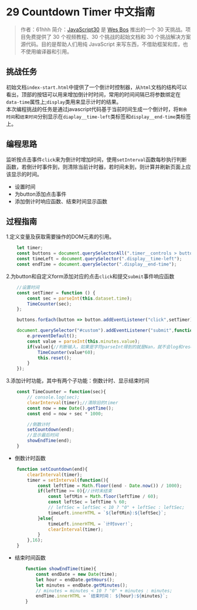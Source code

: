# 29 Countdown Timer 中文指南

> 作者：61hhh 
> 简介：[JavaScript30](https://javascript30.com) 是 [Wes Bos](https://github.com/wesbos) 推出的一个 30 天挑战。项目免费提供了 30 个视频教程、30 个挑战的起始文档和 30 个挑战解决方案源代码。目的是帮助人们用纯 JavaScript 来写东西，不借助框架和库，也不使用编译器和引用。

## 挑战任务
初始文档`index-start.html`中提供了一个倒计时控制器，从`html`文档的结构可以看出，顶部的按钮可以用来增加倒计时时间，常用的时间间隔已将参数绑定在`data-time`属性上;`display`类用来显示计时的结果。   
本次编程挑战的任务是通过javascript代码基于当前时间生成一个倒计时，将`剩余时间`和`结束时间`分别显示在`diaplay__time-left`类标签和`display__end-time`类标签上。

## 编程思路  
监听按点击事件`click`来为倒计时增加时间，使用`setInterval`函数每秒执行判断函数，若倒计时事件到，则清除当前计时器，若时间未到，则计算并刷新页面上应该显示的时间。

- 设置时间
- 为button添加点击事件
- 添加倒计时响应函数、结束时间显示函数

## 过程指南   
1.定义变量及获取需要操作的DOM元素的引用。   
```js
    let timer;
    const buttons = document.querySelectorAll(".timer__controls > button");
    const timeLeft = document.querySelector(".display__time-left");
    const endTime = document.querySelector(".display__end-time");
```
2.为button和自定义form添加对应的点击`click`和提交`submit`事件响应函数   

```js
  	//设置时间
    const setTimer = function () {
        const sec = parseInt(this.dataset.time);
        TimeCounter(sec);
    };

	buttons.forEach(button => button.addEventListener("click",setTimer));

    document.querySelector("#custom").addEventListener("submit",function(e){
        e.preventDefault();
        const value = parseInt(this.minutes.value);
        if(value){//判断输入，如果是字符parseInt得到的就是Nan，就不会log和reset
            TimeCounter(value*60);
            this.reset();
        }
    });
```
3.添加计时功能，其中有两个子功能：倒数计时、显示结束时间

```js
    const TimeCounter = function(sec){
        // console.log(sec);
        clearInterval(timer);//清除旧的timer
        const now = new Date().getTime();
        const end = now + sec * 1000;

        //倒数计时
        setCountdown(end);
        //显示最后时间
        showEndTime(end);
    }
```

-    倒数计时函数

  ```js
      function setCountdown(end){
          clearInterval(timer);
          timer = setInterval(function(){
              const leftTime = Math.floor((end - Date.now()) / 1000);
              if(leftTime >= 0){//计时未结束
                  const leftMin = Math.floor(leftTime / 60);
                  const leftSec = leftTime % 60;
                  // leftSec = leftSec < 10 ? "0" + leftSec : leftSec;
                  timeLeft.innerHTML = `${leftMin}:${leftSec}`;
              }else{
                  timeLeft.innerHTML = `计时over!`;
                  clearInterval(timer);
              }
          },16);
      }
  ```

- 结束时间函数

  ```js
      function showEndTime(time){
          const endDate = new Date(time);
          let hour = endDate.getHours();
          let minutes = endDate.getMinutes();
          // minutes = minutes < 10 ? "0" + minutes : minutes;
          endTime.innerHTML = `结束时间： ${hour}:${minutes}`;
      }
  ```

  





